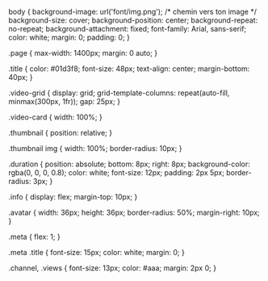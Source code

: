 body {
    background-image: url('font/img.png'); /* chemin vers ton image */
    background-size: cover;
    background-position: center;
    background-repeat: no-repeat;
    background-attachment: fixed;
    font-family: Arial, sans-serif;
    color: white;
    margin: 0;
    padding: 0;
  }
  
  
  .page {
    max-width: 1400px;
    margin: 0 auto;
  }
  
  .title {
    color: #01d3f8;
    font-size: 48px;
    text-align: center;
    margin-bottom: 40px;
  }
  
  .video-grid {
    display: grid;
    grid-template-columns: repeat(auto-fill, minmax(300px, 1fr));
    gap: 25px;
  }
  
  .video-card {
    width: 100%;
  }
  
  .thumbnail {
    position: relative;
  }
  
  .thumbnail img {
    width: 100%;
    border-radius: 10px;
  }
  
  .duration {
    position: absolute;
    bottom: 8px;
    right: 8px;
    background-color: rgba(0, 0, 0, 0.8);
    color: white;
    font-size: 12px;
    padding: 2px 5px;
    border-radius: 3px;
  }
  
  .info {
    display: flex;
    margin-top: 10px;
  }
  
  .avatar {
    width: 36px;
    height: 36px;
    border-radius: 50%;
    margin-right: 10px;
  }
  
  .meta {
    flex: 1;
  }
  
  .meta .title {
    font-size: 15px;
    color: white;
    margin: 0;
  }
  
  .channel, .views {
    font-size: 13px;
    color: #aaa;
    margin: 2px 0;
  }
  
